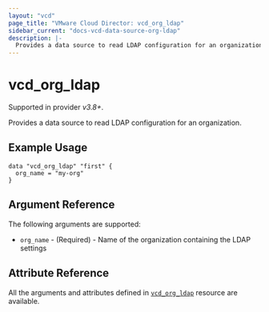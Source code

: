 ```yaml
---
layout: "vcd"
page_title: "VMware Cloud Director: vcd_org_ldap"
sidebar_current: "docs-vcd-data-source-org-ldap"
description: |-
  Provides a data source to read LDAP configuration for an organization.
---
```


# vcd\_org\_ldap

Supported in provider *v3.8+*.

Provides a data source to read LDAP configuration for an organization.

## Example Usage

```hcl
data "vcd_org_ldap" "first" {
  org_name = "my-org"
}
```

## Argument Reference

The following arguments are supported:

* `org_name` - (Required)  - Name of the organization containing the LDAP settings

## Attribute Reference

All the arguments and attributes defined in
[`vcd_org_ldap`](/providers/vmware/vcd/latest/docs/resources/org_ldap) resource are available.
